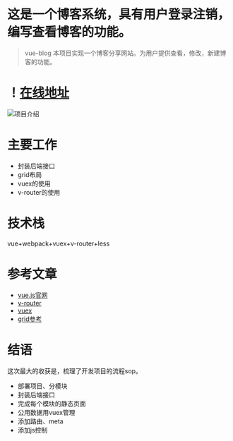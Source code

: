 # 这是一个博客系统，具有用户登录注销，编写查看博客的功能。

> vue-blog 本项目实现一个博客分享网站。为用户提供查看，修改，新建博客的功能。

# ！[在线地址](https://wheadplus.github.io/vue-blog/dist/#/login)

![项目介绍](https://i.loli.net/2018/08/09/5b6bfd88b03f7.gif)

# 主要工作

- 封装后端接口
- grid布局
- vuex的使用
- v-router的使用

# 技术栈

vue+webpack+vuex+v-router+less

# 参考文章

- [vue.js官网](https://cn.vuejs.org/v2/guide/)
- [v-router](https://router.vuejs.org/zh/)
- [vuex](https://vuex.vuejs.org/zh/guide/state.html)
- [grid参考](https://jirengu.github.io/css-you-should-know/zh-cn/a-complete-guide-css-grid-layout.html)

# 结语

这次最大的收获是，梳理了开发项目的流程sop。
- 部署项目、分模块
- 封装后端接口
- 完成每个模块的静态页面
- 公用数据用vuex管理
- 添加路由、meta
- 添加js控制


